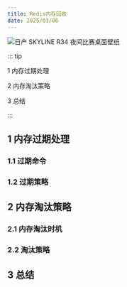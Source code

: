 ```yaml
---
title: Redis内存回收
date: 2025/03/06
---
```


![日产 SKYLINE R34 夜间比赛桌面壁纸](https://bizhi1.com/wp-content/uploads/2024/11/nissan-skyline-r34-night-race-desktop-wallpaper.jpg)

::: tip

1 内存过期处理

2 内存淘汰策略

3 总结

:::

## 1 内存过期处理

### 1.1 过期命令

### 1.2 过期策略

## 2 内存淘汰策略

### 2.1 内存淘汰时机

### 2.2 淘汰策略

## 3 总结